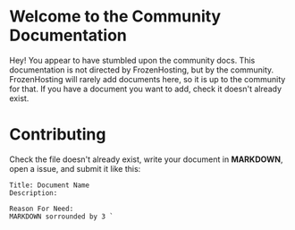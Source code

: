 # Welcome to the Community Documentation
Hey! You appear to have stumbled upon the community docs. This documentation is not directed by FrozenHosting, but by the community. FrozenHosting will rarely add documents here, so it is up to the community for that. If you have a document you want to add, check it doesn't already exist.

# Contributing
Check the file doesn't already exist, write your document in **MARKDOWN**, open a issue, and submit it like this:

```
Title: Document Name
Description:

Reason For Need:
MARKDOWN sorrounded by 3 `
```
